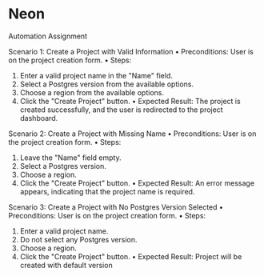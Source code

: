 # Neon
Automation Assignment

Scenario 1: Create a Project with Valid Information
•	Preconditions: User is on the project creation form.
•	Steps:
1.	Enter a valid project name in the "Name" field.
2.	Select a Postgres version from the available options.
3.	Choose a region from the available options.
4.	Click the "Create Project" button.
•	Expected Result: The project is created successfully, and the user is redirected to the project dashboard.

Scenario 2: Create a Project with Missing Name
•	Preconditions: User is on the project creation form.
•	Steps:
1.	Leave the "Name" field empty.
2.	Select a Postgres version.
3.	Choose a region.
4.	Click the "Create Project" button.
•	Expected Result: An error message appears, indicating that the project name is required.


Scenario 3: Create a Project with No Postgres Version Selected
•	Preconditions: User is on the project creation form.
•	Steps:
1.	Enter a valid project name.
2.	Do not select any Postgres version.
3.	Choose a region.
4.	Click the "Create Project" button.
•	Expected Result: Project will be created with default version
